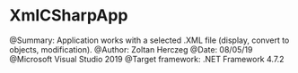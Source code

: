 # XmlCSharpApp
@Summary: Application works with a selected .XML file (display, convert to objects, modification).
@Author: Zoltan Herczeg
@Date: 08/05/19
@Microsoft Visual Studio 2019
@Target framework: .NET Framework 4.7.2
